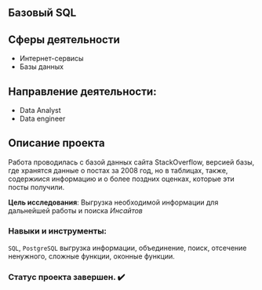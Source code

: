 ## Базовый SQL

## Сферы деятельности
* Интернет-сервисы
* Базы данных

## Направление деятельности:
- Data Analyst
- Data engineer

## Описание проекта

Работа проводилась с базой данных сайта StackOverflow, версией базы, где хранятся данные о постах за 2008 год, но в таблицах, также, содержиися информацию и о более поздних оценках, которые эти посты получили. 

**Цель исследования**:
Выгрузка необходимой информации для дальнейшей работы и поиска *Инсайтов*

### Навыки и инструменты:
`SQL`, `PostgreSQL` выгрузка информации, объединение, поиск, отсечение ненужного, сложные функции, оконные функции. 

### Статус проекта завершен. :heavy_check_mark:
